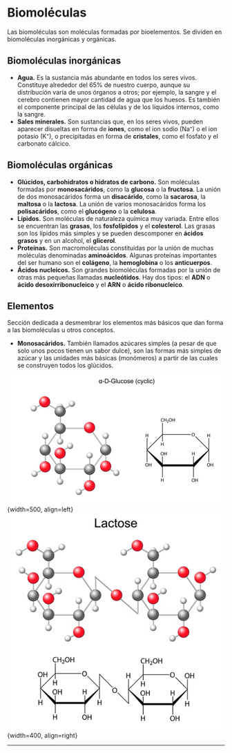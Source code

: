 # Biomoléculas

Las biomoléculas son moléculas formadas por bioelementos. Se dividen en biomoléculas inorgánicas y orgánicas.

## Biomoléculas inorgánicas

* **Agua.** Es la sustancia más abundante en todos los seres vivos. Constituye alrededor del 65% de nuestro cuerpo, aunque su distribución varía de unos órganos a otros; por ejemplo, la sangre y el cerebro contienen mayor cantidad de agua que los huesos. Es también el componente principal de las células y de los líquidos internos, como la sangre.
* **Sales minerales.** Son sustancias que, en los seres vivos, pueden aparecer disueltas en forma de **iones**, como el ion sodio (Na⁺) o el ion potasio (K⁺), o precipitadas en forma de **cristales**, como el fosfato y el carbonato cálcico.

## Biomoléculas orgánicas

* **Glúcidos, carbohidratos o hidratos de carbono.** Son moléculas formadas por **monosacáridos**, como la **glucosa** o la **fructosa**. La unión de dos monosacáridos forma un **disacárido**, como la **sacarosa**, la **maltosa** o la **lactosa**. La unión de varios monosacáridos forma los **polisacáridos**, como el **glucógeno** o la **celulosa**.
* **Lípidos.** Son moléculas de naturaleza química muy variada. Entre ellos se encuentran las **grasas**, los **fosfolípidos** y el **colesterol**. Las grasas son los lípidos más simples y se pueden descomponer en **ácidos grasos** y en un alcohol, el **glicerol**.
* **Proteínas.** Son macromoléculas constituidas por la unión de muchas moléculas denominadas **aminoácidos**. Algunas proteínas importantes del ser humano son el **colágeno**, la **hemoglobina** o los **anticuerpos**.
* **Ácidos nucleicos.** Son grandes biomoléculas formadas por la unión de otras más pequeñas llamadas **nucleótidos**. Hay dos tipos: el **ADN** o **ácido desoxirribonucleico** y el **ARN** o **ácido ribonucleico**.

## Elementos

Sección dedicada a desmembrar los elementos más básicos que dan forma a las biomoléculas u otros conceptos.

* **Monosacáridos.** También llamados azúcares simples (a pesar de que solo unos pocos tienen un sabor dulce), son las formas más simples de azúcar y las unidades más básicas (monómeros) a partir de las cuales se construyen todos los glúcidos.

![glucose.png](../img/glucose.png "Monosacárido"){width=500, align=left}
![lactose.png](../img/lactose.png "Disacárido"){width=400, align=right}

---